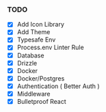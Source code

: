### TODO

- [x] Add Icon Library
- [x] Add Theme
- [x] Typesafe Env
- [x] Process.env Linter Rule
- [x] Database
- [x] Drizzle
- [x] Docker
- [x] Docker/Postgres
- [x] Authentication ( Better Auth )
- [x] Middleware
- [x] Bulletproof React
